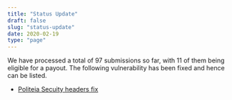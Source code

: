 ```yaml
---
title: "Status Update"
draft: false
slug: "status-update"
date: 2020-02-19
type: "page"
---
```


We have processed a total of 97 submissions so far, with 11 of them being
eligible for a payout. The following vulnerability has been fixed and hence can
be listed.

- [Politeia Secuity headers fix](https://github.com/decred/politeiagui/pull/1744)
